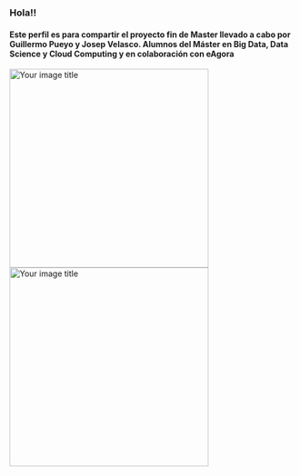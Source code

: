 ### Hola!!
#### Este perfil es para compartir el proyecto fin de Master llevado a cabo por Guillermo Pueyo y Josep Velasco. Alumnos del Máster en Big Data, Data Science y Cloud Computing y en colaboración con eAgora

<img src="https://user-images.githubusercontent.com/81468745/146152199-b00ec408-07fb-4991-afb9-160a421ec85c.png" alt="Your image title" width="350"/> <img src="https://user-images.githubusercontent.com/81468745/146163062-e1c2cf0f-5deb-46c0-82fa-1310a51f8a9f.png" alt="Your image title" width="350"/>


<!--
**GuillePueyo/GuillePueyo** is a ✨ _special_ ✨ repository because its `README.md` (this file) appears on your GitHub profile.

Here are some ideas to get you started:

- 🔭 I’m currently working on ...
- 🌱 I’m currently learning ...
- 👯 I’m looking to collaborate on ...
- 🤔 I’m looking for help with ...
- 💬 Ask me about ...
- 📫 How to reach me: ...
- 😄 Pronouns: ...
- ⚡ Fun fact: ...
-->
